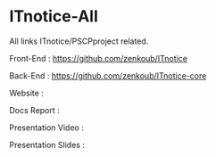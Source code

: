 # ITnotice-All
All links ITnotice/PSCPproject related.

Front-End : https://github.com/zenkoub/ITnotice

Back-End : https://github.com/zenkoub/ITnotice-core

Website : 

Docs Report : 

Presentation Video : 

Presentation Slides :
